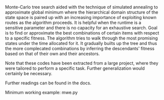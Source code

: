Monte-Carlo tree search aided with the technique of simulated annealing to approximate global minimum where the hierarchical domain structure of the state space is paired up with an increasing importance of exploiting known routes as the algorithm proceeds.
It is helpful when the runtime is a sensitive parameter and there is no capacity for an exhaustive search.
Goal is to find or approximate the best combinations of certain items with respect to a specific fitness.
The algorithm tries to walk through the most promising states under the time allocated for it.
It gradually builts up the tree and thus the more complecated combinations by inferring the descendants' fitness based on that of their own and their ancestors.

Note that these codes have been extracted from a large project, where they were tailored to perform a specific task.
Further generalization would certainly be necessary.

Further readings can be found in the docs.

Minimum working example: mwe.py
